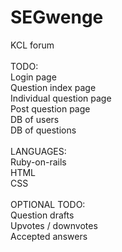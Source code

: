 # SEGwenge
KCL forum<br>
<br>
TODO:<br>
Login page<br>
Question index page<br>
Individual question page<br>
Post question page<br>
DB of users<br>
DB of questions<br>
<br>
LANGUAGES:<br>
Ruby-on-rails<br>
HTML<br>
CSS<br>
<br>
OPTIONAL TODO:<br>
Question drafts<br>
Upvotes / downvotes<br>
Accepted answers<br>

